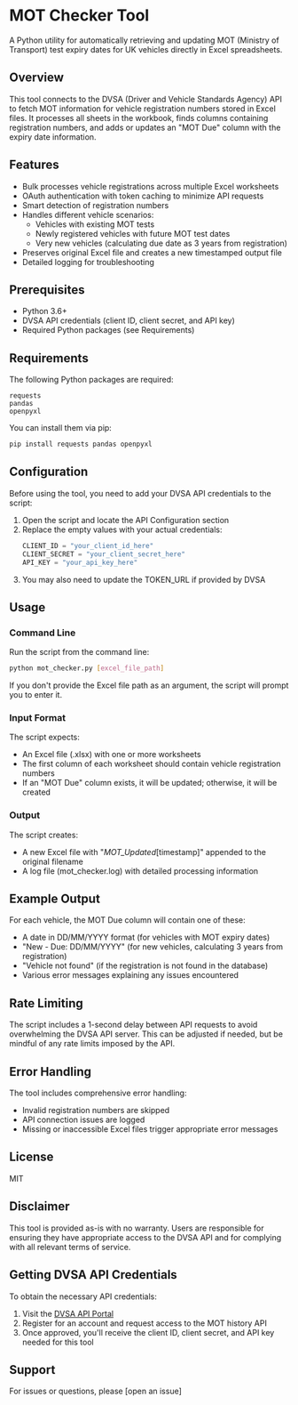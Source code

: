 # MOT Checker Tool

A Python utility for automatically retrieving and updating MOT (Ministry of Transport) test expiry dates for UK vehicles directly in Excel spreadsheets.

## Overview

This tool connects to the DVSA (Driver and Vehicle Standards Agency) API to fetch MOT information for vehicle registration numbers stored in Excel files. It processes all sheets in the workbook, finds columns containing registration numbers, and adds or updates an "MOT Due" column with the expiry date information.

## Features

- Bulk processes vehicle registrations across multiple Excel worksheets
- OAuth authentication with token caching to minimize API requests
- Smart detection of registration numbers
- Handles different vehicle scenarios:
  - Vehicles with existing MOT tests
  - Newly registered vehicles with future MOT test dates
  - Very new vehicles (calculating due date as 3 years from registration)
- Preserves original Excel file and creates a new timestamped output file
- Detailed logging for troubleshooting

## Prerequisites

- Python 3.6+
- DVSA API credentials (client ID, client secret, and API key)
- Required Python packages (see Requirements)

## Requirements

The following Python packages are required:
```
requests
pandas
openpyxl
```

You can install them via pip:
```bash
pip install requests pandas openpyxl
```

## Configuration

Before using the tool, you need to add your DVSA API credentials to the script:

1. Open the script and locate the API Configuration section
2. Replace the empty values with your actual credentials:
   ```python
   CLIENT_ID = "your_client_id_here"
   CLIENT_SECRET = "your_client_secret_here"
   API_KEY = "your_api_key_here"
   ```
3. You may also need to update the TOKEN_URL if provided by DVSA

## Usage

### Command Line

Run the script from the command line:

```bash
python mot_checker.py [excel_file_path]
```

If you don't provide the Excel file path as an argument, the script will prompt you to enter it.

### Input Format

The script expects:
- An Excel file (.xlsx) with one or more worksheets
- The first column of each worksheet should contain vehicle registration numbers
- If an "MOT Due" column exists, it will be updated; otherwise, it will be created

### Output

The script creates:
- A new Excel file with "_MOT_Updated_[timestamp]" appended to the original filename
- A log file (mot_checker.log) with detailed processing information

## Example Output

For each vehicle, the MOT Due column will contain one of these:
- A date in DD/MM/YYYY format (for vehicles with MOT expiry dates)
- "New - Due: DD/MM/YYYY" (for new vehicles, calculating 3 years from registration)
- "Vehicle not found" (if the registration is not found in the database)
- Various error messages explaining any issues encountered

## Rate Limiting

The script includes a 1-second delay between API requests to avoid overwhelming the DVSA API server. This can be adjusted if needed, but be mindful of any rate limits imposed by the API.

## Error Handling

The tool includes comprehensive error handling:
- Invalid registration numbers are skipped
- API connection issues are logged
- Missing or inaccessible Excel files trigger appropriate error messages

## License

MIT

## Disclaimer

This tool is provided as-is with no warranty. Users are responsible for ensuring they have appropriate access to the DVSA API and for complying with all relevant terms of service.

## Getting DVSA API Credentials

To obtain the necessary API credentials:
1. Visit the [DVSA API Portal](https://dvsa.api.gov.uk/)
2. Register for an account and request access to the MOT history API
3. Once approved, you'll receive the client ID, client secret, and API key needed for this tool

## Support

For issues or questions, please [open an issue]
